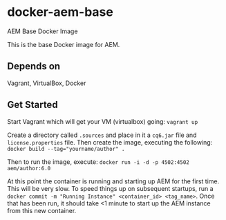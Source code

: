 # docker-aem-base
AEM Base Docker Image

This is the base Docker image for AEM.

## Depends on
Vagrant, VirtualBox, Docker

## Get Started
Start Vagrant which will get your VM (virtualbox) going:
`vagrant up`

Create a directory called `.sources` and place in it a `cq6.jar` file and `license.properties` file.  Then create the image, executing the following:
`docker build --tag="yourname/author" .`

Then to run the image, execute:
`docker run -i -d -p 4502:4502 aem/author:6.0`

At this point the container is running and starting up AEM for the first time.  This will be very slow.  To speed things up on subsequent startups, run a `docker commit -m "Running Instance" <container_id> <tag_name>`.  Once that has been run, it should take <1 minute to start up the AEM instance from this new container.